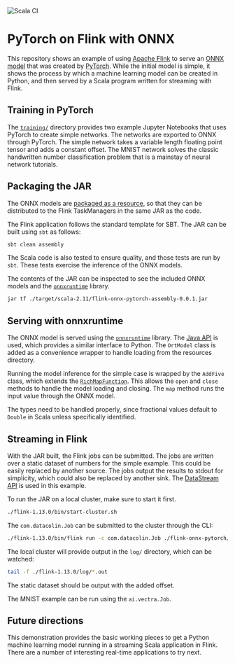 ![Scala CI](https://github.com/cjermain/flink-onnx-pytorch/workflows/Scala%20CI/badge.svg)

# PyTorch on Flink with ONNX

This repository shows an example of using [Apache Flink][1] to serve an [ONNX model][2]
that was created by [PyTorch][3]. While the initial model is simple, it shows the
process by which a machine learning model can be created in Python, and then
served by a Scala program written for streaming with Flink.

[1]: https://flink.apache.org/
[2]: https://onnx.ai/
[3]: https://pytorch.org/

## Training in PyTorch

The [`training/`](./training) directory provides two example Jupyter Notebooks
that uses PyTorch to create simple networks. The networks are exported to ONNX
through PyTorch. The simple network takes a variable length floating point tensor
and adds a constant offset. The MNIST network solves the classic handwritten number
classification problem that is a mainstay of neural network tutorials.

## Packaging the JAR

The ONNX models are [packaged as a resource](./src/main/resources/), so that they can be
distributed to the Flink TaskManagers in the same JAR as the code.

The Flink application follows the standard template for SBT. The JAR can be built
using `sbt` as follows:

```bash
sbt clean assembly
```

The Scala code is also tested to ensure quality, and those tests are run by `sbt`.
These tests exercise the inference of the ONNX models.

The contents of the JAR can be inspected to see the included ONNX models and the
[`onnxruntime`][4] library.

```bash
jar tf ./target/scala-2.11/flink-onnx-pytorch-assembly-0.0.1.jar
```

## Serving with onnxruntime

The ONNX model is served using the [`onnxruntime`][4] library. The [Java API][5]
is used, which provides a similar interface to Python. The `OrtModel` class is added as a
convenience wrapper to handle loading from the resources directory.

Running the model inference for the simple case is wrapped by the `AddFive` class,
which extends the [`RichMapFunction`][6]. This allows the `open` and `close` methods
to handle the model loading and closing. The `map` method runs the input value through
the ONNX model.

The types need to be handled properly, since fractional values default to `Double`
in Scala unless specifically identified.

[4]: https://github.com/microsoft/onnxruntime
[5]: https://github.com/microsoft/onnxruntime/tree/master/java
[6]: https://ci.apache.org/projects/flink/flink-docs-release-1.12/api/java/org/apache/flink/api/common/functions/RichMapFunction.html

## Streaming in Flink

With the JAR built, the Flink jobs can be submitted. The jobs are written over a static
dataset of numbers for the simple example. This could be easily replaced by another source.
The jobs output the results to stdout for simplicity, which could also be replaced by
another sink. The [DataStream API][7] is used in this example.

To run the JAR on a local cluster, make sure to start it first.

```bash
./flink-1.13.0/bin/start-cluster.sh
```

The `com.datacolin.Job` can be submitted to the cluster through the CLI:

```bash
./flink-1.13.0/bin/flink run -c com.datacolin.Job ./flink-onnx-pytorch/target/scala-2.11/flink-onnx-pytorch-assembly-0.0.1.jar
```

The local cluster will provide output in the `log/` directory, which can be watched:

```bash
tail -f ./flink-1.13.0/log/*.out
```

The static dataset should be output with the added offset.

The MNIST example can be run using the `ai.vectra.Job`.

[7]: https://ci.apache.org/projects/flink/flink-docs-release-1.12/dev/datastream_api.html

## Future directions

This demonstration provides the basic working pieces to get a Python machine learning
model running in a streaming Scala application in Flink. There are a number of
interesting real-time applications to try next.
